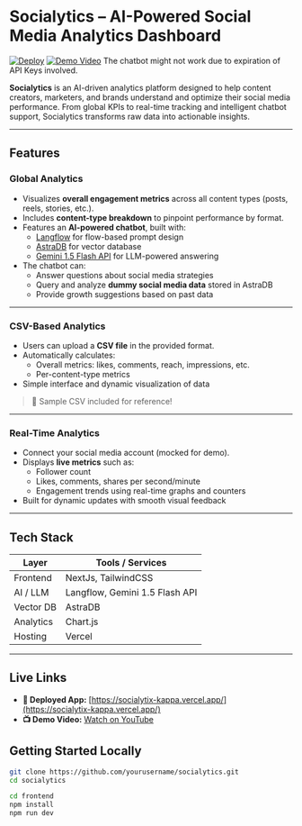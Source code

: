 
# Socialytics – AI-Powered Social Media Analytics Dashboard

[![Deploy](https://img.shields.io/badge/Deployed%20App-Click%20Here-blue)](https://socialytix-kappa.vercel.app/)
[![Demo Video](https://img.shields.io/badge/Watch%20Demo-YouTube-red)](https://www.youtube.com/watch?v=DUSaSaHtjDQ)
The chatbot might not work due to expiration of API Keys involved.

**Socialytics** is an AI-driven analytics platform designed to help content creators, marketers, and brands understand and optimize their social media performance. From global KPIs to real-time tracking and intelligent chatbot support, Socialytics transforms raw data into actionable insights.

---

##  Features

### Global Analytics

- Visualizes **overall engagement metrics** across all content types (posts, reels, stories, etc.).
- Includes **content-type breakdown** to pinpoint performance by format.
- Features an **AI-powered chatbot**, built with:
  - [Langflow](https://github.com/logspace-ai/langflow) for flow-based prompt design
  - [AstraDB](https://www.datastax.com/astra) for vector database
  - [Gemini 1.5 Flash API](https://deepmind.google/technologies/gemini/) for LLM-powered answering
- The chatbot can:
  - Answer questions about social media strategies
  - Query and analyze **dummy social media data** stored in AstraDB
  - Provide growth suggestions based on past data

---

### CSV-Based Analytics

- Users can upload a **CSV file** in the provided format.
- Automatically calculates:
  - Overall metrics: likes, comments, reach, impressions, etc.
  - Per-content-type metrics
- Simple interface and dynamic visualization of data

> 📎 Sample CSV included for reference!

---

### Real-Time Analytics

- Connect your social media account (mocked for demo).
- Displays **live metrics** such as:
  - Follower count
  - Likes, comments, shares per second/minute
  - Engagement trends using real-time graphs and counters
- Built for dynamic updates with smooth visual feedback

---

## Tech Stack

| Layer        | Tools / Services                               |
|--------------|------------------------------------------------|
| Frontend     | NextJs, TailwindCSS                             |
| AI / LLM     | Langflow, Gemini 1.5 Flash API                 |
| Vector DB    | AstraDB                                        |
| Analytics    | Chart.js
| Hosting      | Vercel                                         |

---

## Live Links

- **🚀 Deployed App:** [https://socialytix-kappa.vercel.app/](https://socialytix-kappa.vercel.app/)
- **📺 Demo Video:** [Watch on YouTube](https://www.youtube.com/watch?v=DUSaSaHtjDQ)

## Getting Started Locally
```bash
git clone https://github.com/yourusername/socialytics.git
cd socialytics

cd frontend
npm install
npm run dev
